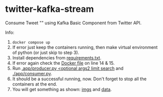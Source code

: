 # twitter-kafka-stream
Consume Tweet "" using Kafka Basic Component from Twitter API.

Info:
1. `docker compose up`
2. If error just keep the containers running, then make virtual environment of python (or just skip to step 3).
3. Install dependencies from [requirements.txt](https://github.com/zeenfts/twitter-kafka-stream/blob/main/requirements.txt).
4. If error again check the [Docker file](https://github.com/zeenfts/twitter-kafka-stream/blob/main/docker/Dockerfile) on line 14 & 15.
5. Run [.app/producer.py <optional args1 topic to search> <optional args2 limit search](https://github.com/zeenfts/twitter-kafka-stream/blob/main/app/producer.py) and [./app/consumer.py](https://github.com/zeenfts/twitter-kafka-stream/blob/main/app/consumer.py).
6. It should be a successful running, now. Don't forget to stop all the containers at the end.
7. You will get something as shown: [imgs](https://github.com/zeenfts/twitter-kafka-stream/tree/main/imgs) and [data](https://github.com/zeenfts/twitter-kafka-stream/tree/main/data).